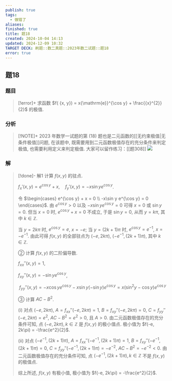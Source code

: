 ```yaml
---
publish: true
tags:
  - 做错了
aliases: 
finished: true
title: 题18
created: 2024-10-04 14:13
updated: 2024-12-09 10:32
TARGET DECK: 刷题::数二真题::2023年数二试题::题18
error: true
---
```

## 题18
### 题目
> [!error]+
> 求函数 $f( {x, y}) = x{\mathrm{e}}^{\cos y} + \frac{{x}^{2}}{2}$ 的极值.
### 分析
> [!NOTE]+
> 2023 年数学一试题的第 (18) 题也是二元函数的[[无约束极值|无条件极值]]问题, 在该题中, 既需要用到二元函数极值存在的充分条件来判定极值, 也需要利用定义来判定极值. 大家可以留作练习：[[题308]]
> ![](https://img.hwenyi.tech/202412091957972.webp)
### 解
> [!done]-
> 解1 计算 $f(x, y)$ 的驻点.
> 
> $f_x'(x, y) = e^{\cos y} + x, \quad f_y'(x, y) = -x\sin y e^{\cos y}$.
> 
> 令 $\begin{cases} e^{\cos y} + x = 0 \\ -x\sin y e^{\cos y} = 0 \end{cases}$. 由 $e^{\cos y} > 0$ 以及 $-x\sin y e^{\cos y} = 0$ 可得 $x = 0$ 或 $\sin y = 0$. 但当 $x = 0$ 时, $e^{\cos y} + x = 0$ 不成立, 于是 $\sin y = 0$, 从而 $y = k\pi$, 其中 $k \in \mathbb{Z}$.
> 
> 当 $y = 2k\pi$ 时, $e^{\cos y} = e$, $x = -e$; 当 $y = (2k + 1)\pi$ 时, $e^{\cos y} = e^{-1}$, $x = -e^{-1}$. 由此可得 $f(x, y)$ 的全部驻点为 $(-e, 2k\pi)$, $(-e^{-1}, (2k + 1)\pi)$, 其中 $k \in \mathbb{Z}$.
> 
> ② 计算 $f(x, y)$ 的二阶偏导数.
> 
> $f_{xx}''(x, y) = 1$,
> 
> $f_{xy}''(x, y) = -\sin y e^{\cos y}$,
> 
> $$f_{yy}''(x, y) = -x\cos y e^{\cos y} - x\sin y (-\sin y)e^{\cos y} = x(\sin^2 y - \cos y)e^{\cos y}$$
> 
> ③ 计算 $AC - B^2$.
> 
> (i) 对点 $(-e, 2k\pi)$, $A = f_{xx}''(-e, 2k\pi) = 1$, $B = f_{xy}''(-e, 2k\pi) = 0$, $C = f_{yy}''(-e, 2k\pi) = e^2$, $AC - B^2 = e^2 > 0$, 且 $A > 0$. 由二元函数极值存在的充分条件可知, 点 $(-e, 2k\pi), k \in \mathbb{Z}$ 是 $f(x, y)$ 的极小值点. 极小值为 $f(-e, 2k\pi) = -\frac{e^2}{2}$.
> 
> (ii) 对点 $(-e^{-1}, (2k + 1)\pi)$, $A = f_{xx}''(-e^{-1}, (2k + 1)\pi) = 1$, $B = f_{xy}''(-e^{-1}, (2k + 1)\pi) = 0$, $C = f_{yy}''(-e^{-1}, (2k + 1)\pi) = -e^{-2}$, $AC - B^2 = -e^{-2} < 0$. 由二元函数极值存在的充分条件可知, 点 $(-e^{-1}, (2k + 1)\pi), k \in \mathbb{Z}$ 不是 $f(x, y)$ 的极值点.
> 
> 综上所述, $f(x, y)$ 有极小值, 极小值为 $f(-e, 2k\pi) = -\frac{e^2}{2}$.